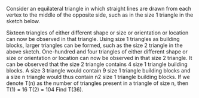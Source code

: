 
Consider an equilateral triangle in which straight lines are drawn from each vertex to the middle of the opposite side, such as in the size 1 triangle in the sketch below.

Sixteen triangles of either different shape or size or orientation or location can now be observed in that triangle. Using size 1 triangles as building blocks, larger triangles can be formed, such as the size 2 triangle in the above sketch. One-hundred and four triangles of either different shape or size or orientation or location can now be observed in that size 2 triangle.
It can be observed that the size 2 triangle contains 4 size 1 triangle building blocks. A size 3 triangle would contain 9 size 1 triangle building blocks and a size n triangle would thus contain n2 size 1 triangle building blocks.
If we denote T(n) as the number of triangles present in a triangle of size n, then
T(1) = 16
T(2) = 104
Find T(36).
